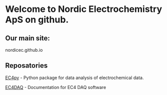 # Welcome to Nordic Electrochemistry ApS on github.

## Our main site:

nordicec.github.io

## Reposatories

[EC4py](EC4py) - Python package for data analysis of electrochemical data.

[EC4DAQ](EC4DAQ) - Documentation for EC4 DAQ software
